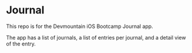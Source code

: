 # Journal

This repo is for the Devmountain iOS Bootcamp Journal app.

The app has a list of journals, a list of entries per journal, and a detail view of the entry.
